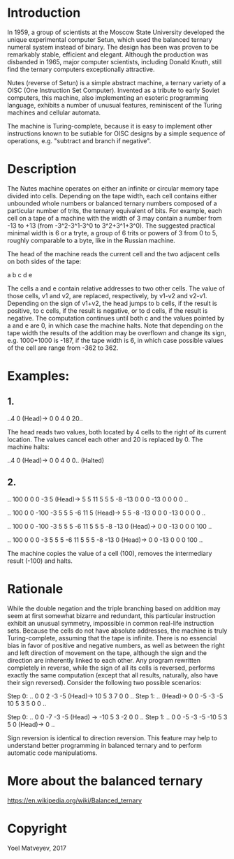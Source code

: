 # Introduction

In 1959, a group of scientists at the Moscow State University developed the unique experimental computer Setun, which used the balanced ternary numeral system instead of binary. The design has been was proven to be remarkably stable, efficient and elegant. Although the production was disbanded in 1965, major computer scientists, including Donald Knuth, still find the ternary computers exceptionally attractive.

Nutes (reverse of Setun) is a simple abstract machine, a ternary variety of a OISC (One Instruction Set Computer). Invented as a tribute to early Soviet computers,  this machine, also implementing an esoteric programming language, exhibits a number of unusual features, reminiscent of the Turing machines and cellular automata.

The machine is Turing-complete, because it is easy to implement other instructions known to be sutiable for OISC designs by a simple sequence of operations, e.g. "subtract and branch if negative".

# Description

The Nutes machine operates on either an infinite or circular memory tape divided into cells. Depending on the tape width, each cell contains either unbounded whole numbers or balanced ternary numbers composed of a particular number of trits, the ternary equivalent of bits. For example, each cell on a tape of a machine with the width of 3 may contain a number from -13 to +13 (from -3^2-3^1-3^0 to 3^2+3^1+3^0). The suggested practical minimal width is 6 or a tryte, a group of 6 trits or powers of 3 from 0 to 5, roughly comparable to a byte, like in the Russian machine.

The head of the machine reads the current cell and the two adjacent cells on both sides of the tape:

a b c d e

The cells a and e contain relative addresses to two other cells. The value of those cells, v1 and v2, are replaced, respectively, by v1-v2 and v2-v1. Depending on the sign of v1+v2, the head jumps to b cells, if the result is positive, to c cells, if the result is negative, or to d cells, if the result is negative. The computation continues until both c and the values pointed by a and e are 0, in which case the machine halts. Note that depending on the tape width the results of the addition may be overflown and change its sign, e.g. 1000+1000 is -187, if the tape width is 6, in which case possible values of the cell are range from -362 to 362.

# Examples:

## 1. 

..4 0 (Head)-> 0 0 4 0 20..

The head reads two values, both located by 4 cells to the right of its current location. The values cancel each other and 20 is replaced by 0. The machine halts:

..4 0 (Head)-> 0 0 4 0 0.. (Halted)

## 2.

.. 100 0 0 0 -3 5 (Head)-> 5 5 11 5 5 5 -8 -13 0 0 0 -13 0 0 0 0 ..

.. 100 0 0 -100 -3 5 5 5 -6 11 5 (Head)-> 5 5 -8 -13 0 0 0 -13 0 0 0 0 ..

.. 100 0 0 -100 -3 5 5 5 -6 11 5 5 5 -8 -13 0 (Head)-> 0 0 -13 0 0 0 100 ..

.. 100 0 0 0 -3 5 5 5 -6 11 5 5 5 -8 -13 0 (Head)-> 0 0 -13 0 0 0 100 ..

The machine copies the value of a cell (100), removes the intermediary result (-100) and halts.

# Rationale

While the double negation and the triple branching based on addition may seem at first somewhat bizarre and redundant, this particular instruction exhibit an unusual symmetry, impossible in common real-life instruction sets. Because the cells do not have absolute addresses, the machine is truly Turing-complete, assuming that the tape is infinite. There is no essencial bias in favor of positive and negative numbers, as well as between the right and left direction of movement on the tape, although the sign and the direction are inherently linked to each other. Any program rewritten completely in reverse, while the sign of all its cells is reversed, performs exactly the same computation (except that all results, naturally, also have their sign reversed). Consider the following two possible scenarios:

Step 0: .. 0 0 2 -3 -5 (Head)-> 10 5 3 7 0 0 ..
Step 1: .. (Head)-> 0 0 -5 -3 -5 10 5 3 5 0 0 ..

Step 0: .. 0 0 -7 -3 -5 (Head) -> -10 5 3 -2 0 0 ..
Step 1: .. 0 0 -5 -3 -5 -10 5 3 5 0 (Head)-> 0 ..

Sign reversion is identical to direction reversion. This feature may help to understand better programming in balanced ternary and to perform automatic code manipulatioms.

# More about the balanced ternary

https://en.wikipedia.org/wiki/Balanced_ternary

# Copyright

Yoel Matveyev, 2017
